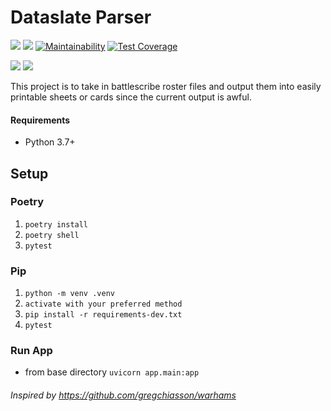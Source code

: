 # Dataslate Parser

![](https://github.com/stvnksslr/dataslate-parser/workflows/build/badge.svg)
![](https://github.com/stvnksslr/dataslate-parser/workflows/deploy/badge.svg)
[![Maintainability](https://api.codeclimate.com/v1/badges/86bd40b6d3fd037140d4/maintainability)](https://codeclimate.com/github/stvnksslr/dataslate-parser/maintainability)
[![Test Coverage](https://api.codeclimate.com/v1/badges/86bd40b6d3fd037140d4/test_coverage)](https://codeclimate.com/github/stvnksslr/dataslate-parser/test_coverage)

![](https://img.shields.io/github/v/release/stvnksslr/dataslate-parser?label=Latest%20Release)
![](https://img.shields.io/github/v/release/stvnksslr/dataslate-parser?label=Deployed%20Release)

This project is to take in battlescribe roster files and output them into easily printable sheets or cards since the current output is awful.

#### Requirements

- Python 3.7+

## Setup

### Poetry

1. `poetry install`
2. `poetry shell`
3. `pytest`

### Pip

1. `python -m venv .venv`
2. `activate with your preferred method`
3. `pip install -r requirements-dev.txt`
4. `pytest`

### Run App

- from base directory `uvicorn app.main:app`

###### Inspired by https://github.com/gregchiasson/warhams

